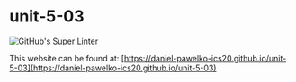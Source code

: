 # unit-5-03
[![GitHub's Super Linter](https://github.com/daniel-pawelko-ics20/unit-5-03/workflows/GitHub's%20Super%20Linter/badge.svg)](https://github.com/daniel-pawelko-ics20/unit-5-03/actions)



This website can be found at: [https://daniel-pawelko-ics20.github.io/unit-5-03](https://daniel-pawelko-ics20.github.io/unit-5-03)
